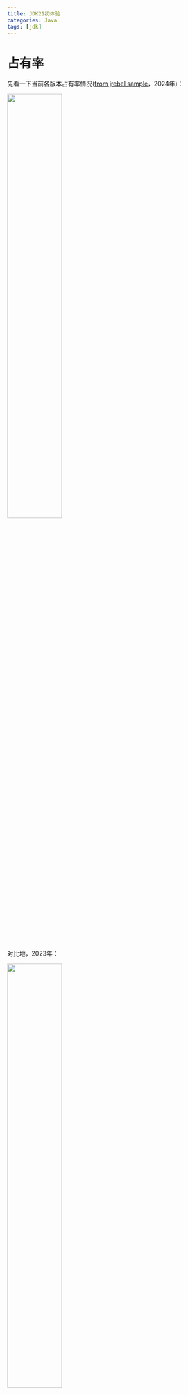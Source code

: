 ```yaml
---
title: JDK21初体验
categories: Java
tags: [jdk]
---
```

# 占有率
先看一下当前各版本占有率情况([from jrebel sample](https://www.jrebel.com/success/resources/2024-Java-developer-productivity-report)，2024年)：
<p align = "left">
<img src="https://oss-ata.alibaba.com/article/2024/07/daf49687-876b-4fa4-82be-9178ea26befb.png" width="50%" />
</p>

对比地，2023年：
<p align = "left">
<img src="https://oss-ata.alibaba.com/article/2024/07/8cd802ad-f39e-403e-81fc-178a20e37be1.png" width="50%" />
</p>
可见高版本的占有率正在快速升高。
可是，正如IPv6的处境类似，在探讨IPv6的普及为什么变成了现在这样一个长久拖沓的事情时，一个普遍的观点是：缺乏核心场景，即目前并没有一个爆发性的应用场景是IPv6应付得了但IPv4无法应对的——那何必花这冤枉钱和精力呢？

# 新特性
那我们来看看JDK roadmap至今的变化：
|版本|发布时间|核心new feature|
|  ----  | ----  | ----  |
| JDK8 | 2014.3 | λ 、 Stream |
| JDK11 | 2018.9 | 模块化，var关键字，增强的集合等类库 |
| JDK17 | 2021.9 | ZGC转正、switch模式匹配 |
| JDK21 | 2023.9 | 虚拟线程、分代ZGC、[GraalVM版本的JDK21](https://www.oracle.com/java/graalvm/what-is-graalvm) |

注: 以switch模式匹配为例，正式引入是在jdk14，这里只讨论LTS版本的变化，所以其可用的第一个LST版本是JDK17，具体一些新特性的引入可以去Oracle官网等处查看，比如https://www.javatpoint.com/java-8-vs-java-11

JDK11除了模块化似乎没有其他特别值得关注的变化，这个LTS在服务端场景显然没有足够的吸引力，但从低于JDK9的版本升级的话，最好选择这个LTS，因为后面的JDK17改动就比较大了。
JDK17呢？撇开几个漂亮的语法糖，这个LTS拥有转正的ZGC(但没有分代的ZGC)。个人认为ZGC带来的改变是肉眼可见的，但生产环境还是再观望观望吧。
JDK21是23年9月发布的，此时距离JDK8的发布差不多已经10年的时间，但前者受到的关注显然没有那么多，这与它所拥有的new feature相比似乎显得有些落寞。个人认为，其引入的上述三个核心新特性中的任意一个，都足够有升级的说服力。
Pandora、HSF等核心组件也已经于23年甚至更早的时间适配了JDK21、Spring Boot3.x，但升级过程还是会遇到一些障碍，个人踩过的坑见: [运营工作台应用治理](https://ata.atatech.org/articles/11000267599)

以下简单记录三个主要的feature内容。

# 虚拟线程
官方demo这里就不贴了，直接看实际场景的的一个case，批量读取IC的对比：
虚拟线程: 
```java
List<ItemInfoDTO> list = new ArrayList<>();
// 每个id提交一个虚拟线程，并执行
try (var executor = Executors.newVirtualThreadPerTaskExecutor()) { 
    itemIds.forEach(i -> executor.submit(() -> {
        list.addAll(doQuery(i));
    }));
}
```

传统线程池: 
```java
// 维护一个线程池，传统操作
public final static ExecutorService pool = new ThreadPoolExecutor(20,
        20, 1000L,
        TimeUnit.SECONDS,
        new LinkedBlockingQueue<>(5000),
        new ThreadPoolExecutor.AbortPolicy());

private List<ItemInfoDTO> batchQuery(Collection<Long> itemIds) {  
    // MultiThreadExecutor是一个自定义的多线程执行器，分批处理
    MultiThreadExecutor<Long, ItemInfoDTO, Object> multiThreadExecutor = MultiThreadExecutor.<Long, ItemInfoDTO, Object>builder()
            .partition(20)
            .divisionModels(itemIds)
            .build();
    return multiThreadExecutor.parallelRun(pool,
            new MultiThreadExecutor.MultiThreadExecutable<>() {
                @Override
                public List<ItemInfoDTO> callable(List<Long> divisionModelPartitions) {
                    return doQuery(divisionModelPartitions);
                }
            });
}
```

## 差异
首先是代码组织形式的变化，虚拟线程不需要“小心谨慎”地设定几个核心参数并维护一个池化的线程池，需要的时候直接新建一个虚拟线程扔给执行器即可，即便8C16G的生产环境机器，也可以轻松撑起数万个虚拟线程。甚至在多数场景连虚拟线程的数量都不需要考虑——当然极端场景是否会有激凸流量导致虚拟线程数异常大还是要考虑的。
性能和资源占用这里没有做深入对比，性能方面仅从接口层面对比了同时期一段时间内的调用，RT变化不大。以下是几个相关的虚拟线程实践或性能对比分析：
[Benchmark JDBC connectors and Java 21 virtual threads](https://mariadb.com/resources/blog/benchmark-jdbc-connectors-and-java-21-virtual-threads/)

[Virtual Threads Performance in Spring Boot](https://blog.fastthread.io/virtual-threads-performance-in-spring-boot/)

[Optimizing Java Performance With Virtual Threads, Reactive Programming, and MongoDB](https://www.mongodb.com/developer/languages/java/virtual-threads-reactive-programming/)

[Performance of Java virtual threads compared to native threads](https://www.reddit.com/r/java/comments/199wsil/performance_of_java_virtual_threads_compared_to/)

# 分代ZGC
首先ZGC并不是全方位更优秀的选项，它只是未来的发展方向，着眼当下，还未完全成熟，对比如下：
<p align = "left">
<img src="https://oss-ata.alibaba.com/article/2024/07/b29a4236-1e4f-4500-a258-ce65633b653c.png" width="60%" />
</p>

## 生产环境表现
<p align = "left">
<img src="https://oss-ata.alibaba.com/article/2024/07/8ab7a941-cc93-4872-bc3f-746862e992d7.png" width="60%" />
</p>

<p align = "left">
<img src="https://oss-ata.alibaba.com/article/2024/07/703ccd97-8bff-4f88-9ce0-8528c53ddf7a.png" width="60%" />
</p>
似乎已经建成了它的亚毫秒级停顿时间模型，但这个生产环境的应用承载的业务很轻，谨慎乐观看待。

## Benchmark
SPEC-JBB给出的benchmark
### Throughput
可见 JDK 17 以来的增益不大。但，JDK 8 与 G1 和 Parallel 的最新 JDK 之间存在显著差异。从性能角度来看，至少应该放弃 JDK 8。
<p align = "left">
<img src="https://oss-ata.alibaba.com/article/2024/07/aef5eebc-522e-4678-92f5-85abc7991817.png" width="60%" />
</p>

### Latency
G1 在 JDK 8 和 JDK 17 之间变化巨大，JDK 21 在此基础上有稍好的表现。这里要注意，JDK 8 和 JDK 17 之间经历了 7 年多的迭代优化，而 JDK 17 到 21 只有两年。时间跨度短，加之 GC 现在已经运行良好，因此很难在像这样的大型基准测试中获得巨大的进步。
<p align = "left">
<img src="https://oss-ata.alibaba.com/article/2024/07/df571122-8aac-474e-9ac5-9df27aee48df.png" width="60%" />
</p>

在分代 ZGC 中，可以看到与传统模式之间的显著变化。注意，这种增益大部分来自吞吐量得分的提高。两种 ZGC 模式的暂停长度差别不大，都远低于 1 毫秒。不过，从最坏情况的延迟来看，分代 ZGC 略优于传统模式。
<p align = "left">
<img src="https://oss-ata.alibaba.com/article/2024/07/44facf66-03ed-45f4-b42f-c17830bf9463.png" width="60%" />
</p>

### Footprint
在固定负载下运行基准测试时的峰值内存开销。从这个角度来看，Parallel 非常稳定。对于 G1，过去十年已经优化了许多效率低下的问题，由此节省的成本非常可观，在这个基准测试中，G1 是内存效率最高的收集器。
<p align = "left">
<img src="https://oss-ata.alibaba.com/article/2024/07/c92fef87-8b27-4471-a5e1-f02cbba395d7.png" width="60%" />
</p>

# GraalVM for JDK21
个人更倾向于把目前尚未成熟的GraalVM看作是占地盘用的，用以缓解JAVA之与GO/RUST/JS等语言的竞争中某些场景下处于劣势的焦虑——显然对云原生支持不足的焦虑: GO具有后发的先天适配优势，JVM在这里甚至是个负担——容器化部署的场景，我们需要的是一款具有优秀GC能力的本地语言，不需要再加一层VM，容器本身就可以充当/已经是VM层。GraalVM试图用JIT+AOT追平GO的优势，当然这或许会是个漫长的过程——甚至是个无法完成的目标，就像JetBrains试图采用Fleet以及一个长得非常像VS Code的全新IDEA UI来攫取云端编辑器/IDE份额的努力一样，即便最终很可能获得跟Atom编辑器一样的结果，但还是要争取，没有人会原地踏步，GO2.0草案同样有许多振奋人心的东西，所有这些对开发者来说应该算是幸事。

## what is...
从
<p align = "left">
<img src="https://oss-ata.alibaba.com/article/2024/07/13e86fa0-160f-4b42-beff-b85b56cd4054.png" width="60%" />
</p>

到：
<p align = "left">
<img src="https://oss-ata.alibaba.com/article/2024/07/08def59d-8c0e-49a6-a2f1-ac3df22c3111.png" width="60%" />
</p>
<p align = "left">
<img src="https://oss-ata.alibaba.com/article/2024/07/9e729f67-0180-4ac9-a904-d0bdb15febea.png" width="60%" />
</p>

## openJDK->GraalVM
<p align = "left">
<img src="https://oss-ata.alibaba.com/article/2024/07/f9386714-bd25-4054-b5b2-ac640cc72f62.png" width="60%" />
</p>

Graal编译器和C2编译器的性能比较：
<p align = "left">
<img src="https://oss-ata.alibaba.com/article/2024/07/c43d525e-9208-43e3-9c57-b486cafbedde.png" width="60%" />
</p>

Microprofile框架性能比较：
<p align = "left">
<img src="https://oss-ata.alibaba.com/article/2024/07/d2c951d9-76bc-4b54-9c10-4ad8f0ff82cc.png" width="60%" />
</p>

Microprofile Framework内存使用情况比较：
<p align = "left">
<img src="https://oss-ata.alibaba.com/article/2024/07/ad04a18d-bb48-42bf-9293-c89d07b1a58e.png" width="60%" />
</p>

## 跑个demo
生产/预发环境暂时无法部署，在本机尝试。配置好一个demo项目，基于GraalVM for JDK 21，进行本地构建，看上去会经历好几个阶段，且很慢：
<p align = "left">
<img src="https://oss-ata.alibaba.com/article/2024/07/fd8c1850-0916-491f-b7fe-b33cd97ef7a9.png" width="60%" />
</p>

最后会给出一些构建信息和建议：
<p align = "left">
<img src="https://oss-ata.alibaba.com/article/2024/07/560563a1-3c5e-4485-949e-01c623efc418.png" width="60%" />
</p>

二者生产的可运行文件大小差异：
<p align = "left">
<img src="https://oss-ata.alibaba.com/article/2024/07/79944e05-2e84-46e7-8c8a-9316e50e053c.png" width="60%" />
</p>

运行的启动速度和资源占用差异还是很明显的。
<p align = "left">
<img src="https://oss-ata.alibaba.com/article/2024/07/628e8bd1-b722-4a11-ab98-0ae1b1f255ae.png" width="60%" />
</p>
<p align = "left">
<img src="https://oss-ata.alibaba.com/article/2024/07/a9dae10e-e285-4fbc-b19b-f2853e732987.png" width="60%" />
</p>

本地可运行文件：
不得不说，这个本地化编译部署，启动速度和内存占用就很离谱了。
<p align = "left">
<img src="https://oss-ata.alibaba.com/article/2024/07/3f735af1-26b0-4708-bb48-a5dc26d75680.png" width="60%" />
</p>
<p align = "left">
<img src="https://oss-ata.alibaba.com/article/2024/07/89b412ed-fc45-490b-bf24-891e6977e6e9.png" width="60%" />
</p>

# 是否升级
目前已经于去年陆续将4个应用升级至JDK11，1个应用的生产环境升级至JDK21，1个应用的预发环境升级至JDK21，目前运行及日常监控没有发现特殊故障或异常。
个人看法是，ZGC带来的GC优化、虚拟内存带来的资源降低，以及，JDK8以来积累的各种语法优化、语法糖等等更好的编程体验，都可以成为升级的足够理由。而GraalVM的优势同样非常诱人，期待在云原生场景下的表现，可惜短时间内生产环境是享受不到了，或许要取决于弹内容器部署什么时候支持。

## 选择哪个版本
在去年的这个时间，在与Pandora和SRE的同学沟通中，还是建议JDK8->JDK11这样的稳妥路线。今年依然如此，稳妥起见，最好先升级到JDK11，观察一段时间。如果期望进一步升级，那么下一个LTS，无论是JDK17还是21，跨度都很大，可以直接到JDK21。
当然，我尝试了一个应用大跨度从JDK8->JDK21，可能因为应用没有非常复杂的依赖(已经前置地进行过一次治理)，升级后并没有观察到异常。

## 避坑
除了上面另一个链接里遇到的Pandora等版本问题，一个JDK自身的bug—三元运算符与拆装箱问题也需要关注下：
[条件表达式遇上拆装箱和版本升级](./ce.md)

ref

https://javabetter.cn/jvm/gc-collector.html#zgc

https://wiki.openjdk.org/display/zgc/Main

https://tech.meituan.com/2020/08/06/new-zgc-practice-in-meituan.html

https://kstefanj.github.io/2023/12/13/jdk-21-the-gcs-keep-getting-better.html

https://docs.oracle.com/en/java/javase/21/core/virtual-threads.html

https://www.reddit.com/r/java/comments/199wsil/performance_of_java_virtual_threads_compared_to/

https://www.spec.org/jbb2015/